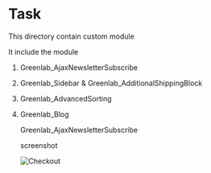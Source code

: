 # Task
This directory contain custom module 

It include the module 

1) Greenlab_AjaxNewsletterSubscribe
2) Greenlab_Sidebar & Greenlab_AdditionalShippingBlock
3) Greenlab_AdvancedSorting
4) Greenlab_Blog

   Greenlab_AjaxNewsletterSubscribe

   screenshot

   ![Checkout](https://github.com/harwanidinesh/Task/assets/32241608/16a06a2b-77aa-4e75-9c44-4b4c706971e0)

   
   


